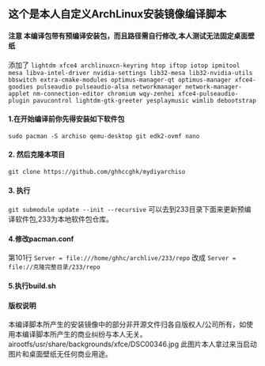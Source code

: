 ## **这个是本人自定义ArchLinux安装镜像编译脚本**

#### 注意 本编译包带有预编译安装包，而且路径需自行修改,本人测试无法固定桌面壁纸
添加了
`lightdm xfce4 archlinuxcn-keyring htop iftop iotop ipmitool mesa libva-intel-driver nvidia-settings lib32-mesa lib32-nvidia-utils bbswitch extra-cmake-modules optimus-manager-qt optimus-manager xfce4-goodies pulseaudio pulseaudio-alsa networkmanager network-manager-applet nm-connection-editor chromium wqy-zenhei xfce4-pulseaudio-plugin pavucontrol lightdm-gtk-greeter yesplaymusic wimlib debootstrap `
#### 1.在开始编译前你先得安装如下软件包
`sudo pacman -S archiso qemu-desktop git edk2-ovmf nano `

#### 2. 然后克隆本项目
`git clone https://github.com/ghhccghk/mydiyarchiso`

#### 3. 执行
`git submodule update --init --recursive`
可以去到233目录下面来更新预编译软件包,233为本地软件包仓库。

#### 4.修改pacman.conf
第101行 `Server = file:///home/ghhc/archlive/233/repo` 改成 `Server = file://克隆完整目录/233/repo`

#### 5.执行build.sh

#### 版权说明
本编译脚本所产生的安装镜像中的部分非开源文件归各自版权人/公司所有，如使用本编译脚本所产生的商业纠纷与本人无关。
airootfs/usr/share/backgrounds/xfce/DSC00346.jpg 此图片本人拿过来当启动图片和桌面壁纸无任何商业用途。
